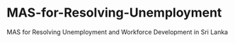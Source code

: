 # MAS-for-Resolving-Unemployment
MAS for Resolving Unemployment and Workforce Development in Sri Lanka
